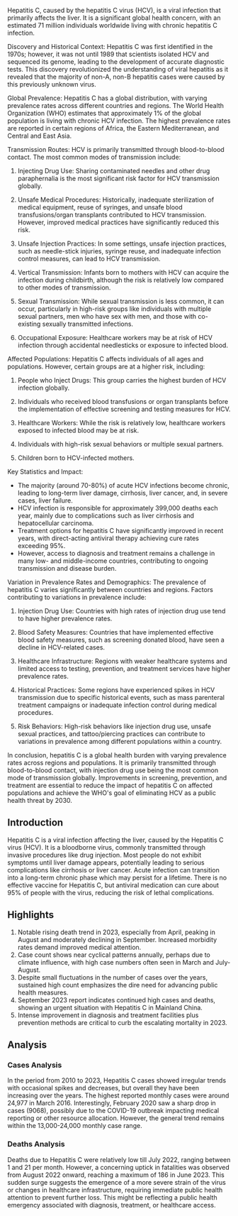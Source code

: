 Hepatitis C, caused by the hepatitis C virus (HCV), is a viral infection that primarily affects the liver. It is a significant global health concern, with an estimated 71 million individuals worldwide living with chronic hepatitis C infection.

Discovery and Historical Context:
Hepatitis C was first identified in the 1970s; however, it was not until 1989 that scientists isolated HCV and sequenced its genome, leading to the development of accurate diagnostic tests. This discovery revolutionized the understanding of viral hepatitis as it revealed that the majority of non-A, non-B hepatitis cases were caused by this previously unknown virus.

Global Prevalence:
Hepatitis C has a global distribution, with varying prevalence rates across different countries and regions. The World Health Organization (WHO) estimates that approximately 1% of the global population is living with chronic HCV infection. The highest prevalence rates are reported in certain regions of Africa, the Eastern Mediterranean, and Central and East Asia.

Transmission Routes:
HCV is primarily transmitted through blood-to-blood contact. The most common modes of transmission include:

1. Injecting Drug Use: Sharing contaminated needles and other drug paraphernalia is the most significant risk factor for HCV transmission globally.

2. Unsafe Medical Procedures: Historically, inadequate sterilization of medical equipment, reuse of syringes, and unsafe blood transfusions/organ transplants contributed to HCV transmission. However, improved medical practices have significantly reduced this risk.

3. Unsafe Injection Practices: In some settings, unsafe injection practices, such as needle-stick injuries, syringe reuse, and inadequate infection control measures, can lead to HCV transmission.

4. Vertical Transmission: Infants born to mothers with HCV can acquire the infection during childbirth, although the risk is relatively low compared to other modes of transmission.

5. Sexual Transmission: While sexual transmission is less common, it can occur, particularly in high-risk groups like individuals with multiple sexual partners, men who have sex with men, and those with co-existing sexually transmitted infections.

6. Occupational Exposure: Healthcare workers may be at risk of HCV infection through accidental needlesticks or exposure to infected blood.

Affected Populations:
Hepatitis C affects individuals of all ages and populations. However, certain groups are at a higher risk, including:

1. People who Inject Drugs: This group carries the highest burden of HCV infection globally.

2. Individuals who received blood transfusions or organ transplants before the implementation of effective screening and testing measures for HCV.

3. Healthcare Workers: While the risk is relatively low, healthcare workers exposed to infected blood may be at risk.

4. Individuals with high-risk sexual behaviors or multiple sexual partners.

5. Children born to HCV-infected mothers.

Key Statistics and Impact:
- The majority (around 70-80%) of acute HCV infections become chronic, leading to long-term liver damage, cirrhosis, liver cancer, and, in severe cases, liver failure.
- HCV infection is responsible for approximately 399,000 deaths each year, mainly due to complications such as liver cirrhosis and hepatocellular carcinoma.
- Treatment options for hepatitis C have significantly improved in recent years, with direct-acting antiviral therapy achieving cure rates exceeding 95%.
- However, access to diagnosis and treatment remains a challenge in many low- and middle-income countries, contributing to ongoing transmission and disease burden.

Variation in Prevalence Rates and Demographics:
The prevalence of hepatitis C varies significantly between countries and regions. Factors contributing to variations in prevalence include:

1. Injection Drug Use: Countries with high rates of injection drug use tend to have higher prevalence rates.

2. Blood Safety Measures: Countries that have implemented effective blood safety measures, such as screening donated blood, have seen a decline in HCV-related cases.

3. Healthcare Infrastructure: Regions with weaker healthcare systems and limited access to testing, prevention, and treatment services have higher prevalence rates.

4. Historical Practices: Some regions have experienced spikes in HCV transmission due to specific historical events, such as mass parenteral treatment campaigns or inadequate infection control during medical procedures.

5. Risk Behaviors: High-risk behaviors like injection drug use, unsafe sexual practices, and tattoo/piercing practices can contribute to variations in prevalence among different populations within a country.

In conclusion, hepatitis C is a global health burden with varying prevalence rates across regions and populations. It is primarily transmitted through blood-to-blood contact, with injection drug use being the most common mode of transmission globally. Improvements in screening, prevention, and treatment are essential to reduce the impact of hepatitis C on affected populations and achieve the WHO's goal of eliminating HCV as a public health threat by 2030.
## Introduction

Hepatitis C is a viral infection affecting the liver, caused by the Hepatitis C virus (HCV). It is a bloodborne virus, commonly transmitted through invasive procedures like drug injection. Most people do not exhibit symptoms until liver damage appears, potentially leading to serious complications like cirrhosis or liver cancer. Acute infection can transition into a long-term chronic phase which may persist for a lifetime. There is no effective vaccine for Hepatitis C, but antiviral medication can cure about 95% of people with the virus, reducing the risk of lethal complications.

## Highlights

1. Notable rising death trend in 2023, especially from April, peaking in August and moderately declining in September. Increased morbidity rates demand improved medical attention.<br/>
2. Case count shows near cyclical patterns annually, perhaps due to climate influence, with high case numbers often seen in March and July-August.<br/>
3. Despite small fluctuations in the number of cases over the years, sustained high count emphasizes the dire need for advancing public health measures.<br/> 
4. September 2023 report indicates continued high cases and deaths, showing an urgent situation with Hepatitis C in Mainland China.<br/> 
5. Intense improvement in diagnosis and treatment facilities plus prevention methods are critical to curb the escalating mortality in 2023.

## Analysis

### Cases Analysis
In the period from 2010 to 2023, Hepatitis C cases showed irregular trends with occasional spikes and decreases, but overall they have been increasing over the years. The highest reported monthly cases were around 24,977 in March 2016. Interestingly, February 2020 saw a sharp drop in cases (9068), possibly due to the COVID-19 outbreak impacting medical reporting or other resource allocation. However, the general trend remains within the 13,000-24,000 monthly case range.

### Deaths Analysis
Deaths due to Hepatitis C were relatively low till July 2022, ranging between 1 and 21 per month. However, a concerning uptick in fatalities was observed from August 2022 onward, reaching a maximum of 186 in June 2023. This sudden surge suggests the emergence of a more severe strain of the virus or changes in healthcare infrastructure, requiring immediate public health attention to prevent further loss. This might be reflecting a public health emergency associated with diagnosis, treatment, or healthcare access.

